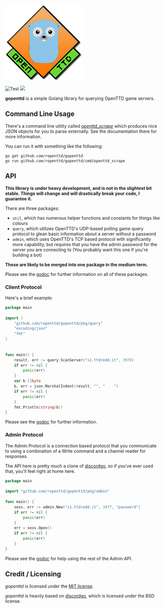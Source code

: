 ![](assets/logo_250.png)

![Test](https://github.com/ropenttd/gopenttd/workflows/Test/badge.svg) [![](https://godoc.org/github.com/ropenttd/gopenttd?status.svg)](https://pkg.go.dev/mod/github.com/ropenttd/gopenttd)

**gopenttd** is a simple Golang library for querying OpenTTD game servers.

## Command Line Usage

There's a command line utility called [_openttd\_scrape_](cmd/openttd_scrape) which produces nice JSON objects for you to parse externally. See the documentation there for more information.

You can run it with something like the following:
```
go get github.com/ropenttd/gopenttd
go run github.com/ropenttd/gopenttd/cmd/openttd_scrape
```

## API

**This library is under heavy development, and is not in the slightest bit stable. Things will change and will drastically break your code, I guarantee it.**

There are three packages:
* `util`, which has numerous helper functions and constants for things like colours
* `query`, which utilizes OpenTTD's UDP-based polling game query protocol to glean basic information about a server without a password
* `admin`, which uses OpenTTD's TCP based protocol with significantly more capability, but requires that you have the admin password for the server you are connecting to (You probably want this one if you're building a bot)

**These are likely to be merged into one package in the medium term.**

Please see the [godoc](https://pkg.go.dev/github.com/ropenttd/gopenttd/pkg) for further information on all of these packages.

### Client Protocol

Here's a brief example:
```go
package main

import (
	"github.com/ropenttd/gopenttd/pkg/query"
	"encoding/json"
	"fmt"
)


func main() {
	result, err := query.ScanServer("s1.ttdredd.it", 3979)
	if err != nil {
        panic(err)
    }
	var b []byte
    b, err = json.MarshalIndent(result, "", "    ")
    if err != nil {
        panic(err)
    }
    fmt.Println(string(b))
}
```

Please see the [godoc](https://pkg.go.dev/github.com/ropenttd/gopenttd/pkg/query) for further information.

### Admin Protocol

The Admin Protocol is a connection based protocol that you communicate to using a combination of a Write command and a channel reader for responses.

The API here is pretty much a clone of [discordgo](https://github.com/bwmarrin/discordgo), so if you've ever used that, you'll feel right at home here.
```go
package main

import "github.com/ropenttd/gopenttd/pkg/admin"

func main() {
	sess, err := admin.New("s1.ttdredd.it", 3977, "password")
    if err != nil {
    	panic(err)
    }
    err = sess.Open()
    if err != nil {
    	panic(err)
    }
}

```

Please see the [godoc](https://pkg.go.dev/github.com/ropenttd/gopenttd/pkg/admin) for help using the rest of the Admin API.

## Credit / Licensing

_gopenttd_ is licensed under the [MIT license](LICENSE).

_gopenttd_ is heavily based on [discordgo](https://github.com/bwmarrin/discordgo), which is licensed under the BSD license.
